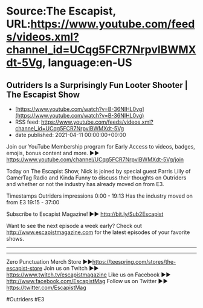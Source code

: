 # Source:The Escapist, URL:https://www.youtube.com/feeds/videos.xml?channel_id=UCqg5FCR7NrpvlBWMXdt-5Vg, language:en-US

## Outriders Is a Surprisingly Fun Looter Shooter | The Escapist Show
 - [https://www.youtube.com/watch?v=B-36NIHL0vg](https://www.youtube.com/watch?v=B-36NIHL0vg)
 - RSS feed: https://www.youtube.com/feeds/videos.xml?channel_id=UCqg5FCR7NrpvlBWMXdt-5Vg
 - date published: 2021-04-11 00:00:00+00:00

Join our YouTube Membership program for Early Access to videos, badges, emojis, bonus content and more. ►► https://www.youtube.com/channel/UCqg5FCR7NrpvlBWMXdt-5Vg/join

Today on The Escapist Show, Nick is joined by special guest Parris Lilly of GamerTag Radio and Kinda Funny to discuss their thoughts on Outriders and whether or not the industry has already moved on from E3.

Timestamps
Outriders impressions 0:00 - 19:13
Has the industry moved on from E3 19:15 - 37:00

Subscribe to Escapist Magazine! ►► http://bit.ly/Sub2Escapist

Want to see the next episode a week early? Check out http://www.escapistmagazine.com for the latest episodes of your favorite shows.

---



---


Zero Punctuation Merch Store ►►https://teespring.com/stores/the-escapist-store
Join us on Twitch ►► https://www.twitch.tv/escapistmagazine 
Like us on Facebook ►► http://www.facebook.com/EscapistMag
Follow us on Twitter ►► https://twitter.com/EscapistMag

#Outriders #E3

